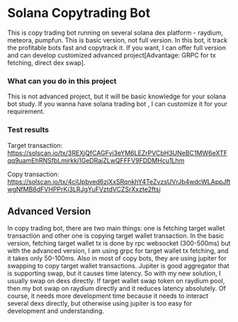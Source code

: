 # Solana Copytrading Bot

This is copy trading bot running on several solana dex platform - raydium, meteora, pumpfun.
This is basic version, not full version.
In this bot, it track the profitable bots fast and copytrack it.
If you want, I can offer full version and can develop customized advanced project[Advantage: GRPC for tx fetching, direct dex swap].


### What can you do in this project
This is not advanced project, but it will be basic knowledge for your solana bot study.
If you wanna have solana trading bot , I can customize it for your requirement.


### Test results
Target transaction: 
https://solscan.io/tx/3REXjQfCAGFvj3eYM6LEZrPVCbH3UNeBC1MW6eXTFqq9uamEhRNSfbLmjrkkj1GeDRajZLwQFFFV9FDDMHcu1Lhm

Copy transaction: 
https://solscan.io/tx/4ciUpbved6zjXxSRqnkhY4TeZvzsUVrJb4wdcWLAppJftwgNfMB8dFVHPPrKi3LRJgYuFVztdVCZSrXxzte2ftsj


## Advanced Version
In copy trading bot, there are two main things: 
one is fetching target wallet transaction and other one is copying target wallet transaction.
In the basic version, fetching target wallet tx is done by rpc websocket (300-500ms) but with the advanced version, I am using grpc for target wallet tx fetching, and it takes only 50-100ms.  Also in most of copy bots, they are using jupiter for swapping to copy target wallet transactions. Jupiter is good aggregator that is supporting swap, but it causes time latency. So with my new solution, I usually swap on dexs directly. If target wallet swap token on raydium pool, then my bot swap on raydium directly and it reduces latency absolutely. Of course, it needs more development time because it needs to interact several dexs directly, but otherwise using jupiter is too easy for development and understanding.
